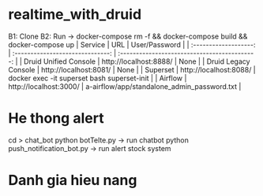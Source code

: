 # realtime_with_druid
B1: Clone
B2: Run -> docker-compose rm -f && docker-compose build && docker-compose up
| Service               | URL                              | User/Password                                 |
| :-------------------: | :------------------------------: | :-------------------------------------------: |
| Druid Unified Console | http://localhost:8888/           | None                                          |
| Druid Legacy Console  | http://localhost:8081/           | None                                          |
| Superset              | http://localhost:8088/           | docker exec -it superset bash superset-init   |
| Airflow               | http://localhost:3000/           | a-airflow/app/standalone_admin_password.txt   |

# He thong alert
cd > chat_bot
python botTelte.py -> run chatbot
python push_notification_bot.py -> run alert stock system

# Danh gia hieu nang

